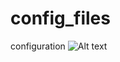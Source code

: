 # config_files
configuration
![Alt text](/config_files/screenshots/screenshot.png?raw=true "Awesome WM 4")
